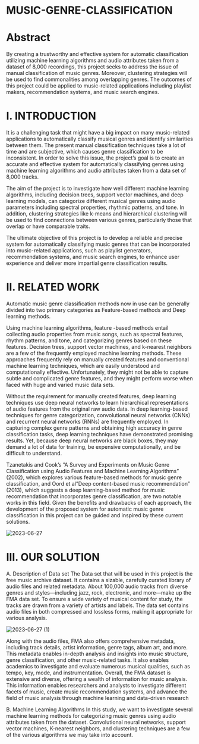 # MUSIC-GENRE-CLASSIFICATION
# Abstract
By creating a trustworthy and effective system for automatic classification utilizing machine learning algorithms and audio attributes taken from a dataset of 8,000 recordings, this project seeks to address the issue of manual classification of music genres. Moreover, clustering strategies will be used to find commonalities among overlapping genres. The outcomes of this project could be applied to music-related applications including playlist makers, recommendation systems, and music search engines.

# I.	INTRODUCTION
It is a challenging task that might have a big impact on many music-related applications to automatically classify musical genres and identify similarities between them. The present manual classification techniques take a lot of time and are subjective, which causes genre classification to be inconsistent. In order to solve this issue, the project’s goal is to create an accurate and effective system for automatically classifying genres using machine learning algorithms and audio attributes taken from a data set of 8,000 tracks.

The aim of the project is to investigate how well different machine learning algorithms, including decision trees, support vector machines, and deep learning models, can categorize different musical genres using audio parameters including spectral properties, rhythmic patterns, and tone. In addition, clustering strategies like k-means and hierarchical clustering will be used to find connections between various genres, particularly those that overlap or have comparable traits.

The ultimate objective of this project is to develop a reliable and precise system for automatically classifying music genres that can be incorporated into music-related applications, such as playlist generators, recommendation systems, and music search engines, to enhance user experience and deliver more impartial genre classification results.

# II.	RELATED WORK
Automatic music genre classification methods now in use can be generally divided into two primary categories as Feature-based methods and Deep learning methods.

Using machine learning algorithms, feature -based methods entail collecting audio properties from music songs, such as spectral features, rhythm patterns, and tone, and categorizing genres based on these features. Decision trees, support vector machines, and k-nearest neighbors are a few of the frequently employed machine learning methods. These approaches frequently rely on manually created features and conventional machine learning techniques, which are easily understood and computationally effective. Unfortunately, they might not be able to capture subtle and complicated genre features, and they might perform worse when faced with huge and varied music data sets.

Without the requirement for manually created features, deep learning techniques use deep neural networks to learn hierarchical representations of audio features from the original raw audio data. In deep learning-based techniques for genre categorization, convolutional neural networks (CNNs) and recurrent neural networks (RNNs) are frequently employed. In capturing complex genre patterns and obtaining high accuracy in genre classification tasks, deep learning techniques have demonstrated promising results. Yet, because deep neural networks are black boxes, they may demand a lot of data for training, be expensive computationally, and be difficult to understand.

Tzanetakis and Cook’s   ”A   Survey   and   Experiments on Music Genre Classification using Audio Features and Machine Learning Algorithms” (2002), which explores various feature-based methods for music genre classification, and Oord et al”Deep content-based music recommendation” (2013), which suggests a deep learning-based method for music recommendation that incorporates genre classification, are two notable works in this field. Given the benefits and drawbacks of each approach, the development of the proposed system for automatic music genre classification in this project can be guided and inspired by these current solutions.

![2023-06-27](https://github.com/KishanGangarama/MUSIC-GENRE-CLASSIFICATION/assets/112736041/c7e31ced-aa63-40e1-a587-00df66d66cb0)

# III. OUR SOLUTION
A. Description of Data set
The Data set that will be used in this project is the free music archive dataset. It contains a sizable, carefully curated library of audio files and related metadata. About 100,000 audio tracks from diverse genres and styles—including jazz, rock, electronic, and more—make up the FMA data set. To ensure a wide variety of musical content for study, the tracks are drawn from a variety of artists and labels. The data set contains audio files in both compressed and lossless forms, making it appropriate for various analysis.

![2023-06-27 (1)](https://github.com/KishanGangarama/MUSIC-GENRE-CLASSIFICATION/assets/112736041/52a53272-58dd-4605-83fe-c494f886e362)

Along with the audio files, FMA also offers comprehensive metadata, including track details, artist information, genre tags, album art, and more. This metadata enables in-depth analysis and insights into music structure, genre classification, and other music-related tasks. It also enables academics to investigate and evaluate numerous musical qualities, such as tempo, key, mode, and instrumentation. Overall, the FMA dataset is extensive and diverse, offering a wealth of information for music analysis. This information enables researchers and analysts to investigate different facets of music, create music recommendation systems, and advance the field of music analysis through machine learning and data-driven research

B. Machine Learning Algorithms
In this study, we want to investigate several machine learning methods for categorizing music genres using audio attributes taken from the dataset. Convolutional neural networks, support vector machines, K-nearest neighbors, and clustering techniques are a few of the various algorithms we may take into account.





 


